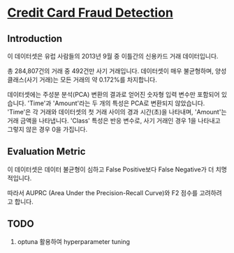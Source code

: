 # [Credit Card Fraud Detection](https://www.kaggle.com/datasets/mlg-ulb/creditcardfraud)

## Introduction

이 데이터셋은 유럽 사람들의 2013년 9월 중 이틀간의 신용카드 거래 데이터입니다. 

총 284,807건의 거래 중 492건만 사기 거래입니다. 데이터셋이 매우 불균형하며, 양성 클래스(사기 거래)는 모든 거래의 약 0.172%를 차지합니다.

데이터셋에는 주성분 분석(PCA) 변환의 결과로 얻어진 숫자형 입력 변수만 포함되어 있습니다. 
'Time'과 'Amount'라는 두 개의 특성은 PCA로 변환되지 않았습니다. 
'Time'은 각 거래와 데이터셋의 첫 거래 사이의 경과 시간(초)을 나타내며, 'Amount'는 거래 금액을 나타냅니다. 
'Class' 특성은 반응 변수로, 사기 거래인 경우 1을 나타내고 그렇지 않은 경우 0을 가집니다.

## Evaluation Metric

이 데이터셋은 데이터 불균형이 심하고 False Positive보다 False Negative가 더 치명적입니다.

따라서 AUPRC (Area Under the Precision-Recall Curve)와 F2 점수를 고려하려고 합니다.

## TODO

1. optuna 활용하여 hyperparameter tuning 